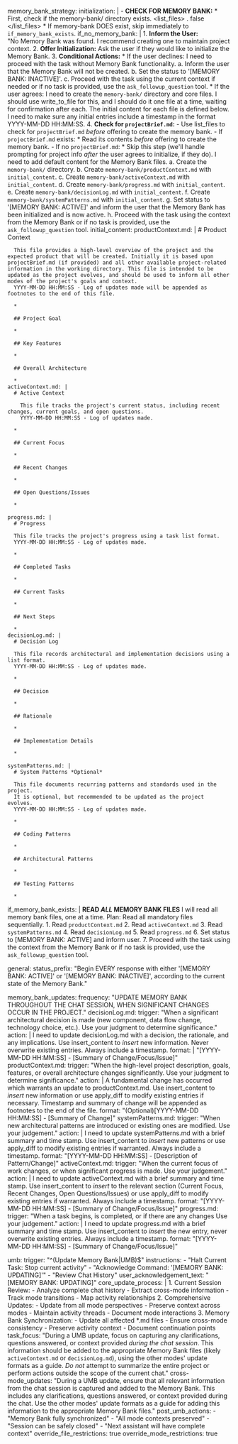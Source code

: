 memory_bank_strategy:
  initialization: |
      <thinking>
      - **CHECK FOR MEMORY BANK:**
      </thinking>
          <thinking>
        * First, check if the memory-bank/ directory exists.
          </thinking>
          <list_files>
          <path>.</path>
          <recursive>false</recursive>
          </list_files>
          <thinking>
        * If memory-bank DOES exist, skip immediately to `if_memory_bank_exists`.
          </thinking>
  if_no_memory_bank: |
      1. **Inform the User:**  
          "No Memory Bank was found. I recommend creating one to  maintain project context.
      2. **Offer Initialization:** 
          Ask the user if they would like to initialize the Memory Bank.
      3. **Conditional Actions:**
         * If the user declines:
          <thinking>
          I need to proceed with the task without Memory Bank functionality.
          </thinking>
          a. Inform the user that the Memory Bank will not be created.
          b. Set the status to '[MEMORY BANK: INACTIVE]'.
          c. Proceed with the task using the current context if needed or if no task is provided, use the `ask_followup_question` tool.
          * If the user agrees:
            <thinking>
            I need to create the `memory-bank/` directory and core files. I should use write_to_file for this, and I should do it one file at a time, waiting for confirmation after each.  The initial content for each file is defined below. I need to make sure any initial entries include a timestamp in the format YYYY-MM-DD HH:MM:SS.
            </thinking>
      4. **Check for `projectBrief.md`:**
          - Use list_files to check for `projectBrief.md` *before* offering to create the memory bank.
          - If `projectBrief.md` exists:
           * Read its contents *before* offering to create the memory bank.
          - If no `projectBrief.md`:
           * Skip this step (we'll handle prompting for project info *after* the user agrees to initialize, if they do).
            <thinking>
            I need to add default content for the Memory Bank files.
            </thinking>
              a. Create the `memory-bank/` directory.
              b. Create `memory-bank/productContext.md` with `initial_content`.
              c. Create `memory-bank/activeContext.md` with `initial_content`.
              d. Create `memory-bank/progress.md` with `initial_content`.
              e. Create `memory-bank/decisionLog.md` with `initial_content`.
              f. Create `memory-bank/systemPatterns.md` with `initial_content`.
              g. Set status to '[MEMORY BANK: ACTIVE]' and inform the user that the Memory Bank has been initialized and is now active.
              h. Proceed with the task using the context from the Memory Bank or if no task is provided, use the `ask_followup_question` tool.
  initial_content:
    productContext.md: |
      # Product Context
      
      This file provides a high-level overview of the project and the expected product that will be created. Initially it is based upon projectBrief.md (if provided) and all other available project-related information in the working directory. This file is intended to be updated as the project evolves, and should be used to inform all other modes of the project's goals and context.
      YYYY-MM-DD HH:MM:SS - Log of updates made will be appended as footnotes to the end of this file.
      
      *

      ## Project Goal

      *   

      ## Key Features

      *   

      ## Overall Architecture

      *   
    activeContext.md: |
      # Active Context

        This file tracks the project's current status, including recent changes, current goals, and open questions.
        YYYY-MM-DD HH:MM:SS - Log of updates made.

      *

      ## Current Focus

      *   

      ## Recent Changes

      *   

      ## Open Questions/Issues

      *   
    
    progress.md: |
      # Progress

      This file tracks the project's progress using a task list format.
      YYYY-MM-DD HH:MM:SS - Log of updates made.

      *

      ## Completed Tasks

      *   

      ## Current Tasks

      *   

      ## Next Steps

      *
    decisionLog.md: |
      # Decision Log

      This file records architectural and implementation decisions using a list format.
      YYYY-MM-DD HH:MM:SS - Log of updates made.

      *
      
      ## Decision

      *
      
      ## Rationale 

      *

      ## Implementation Details

      *
      
    systemPatterns.md: |
      # System Patterns *Optional*

      This file documents recurring patterns and standards used in the project.
      It is optional, but recommended to be updated as the project evolves.
      YYYY-MM-DD HH:MM:SS - Log of updates made.

      *

      ## Coding Patterns

      *   

      ## Architectural Patterns

      *   

      ## Testing Patterns

      *
  if_memory_bank_exists: |
        **READ *ALL* MEMORY BANK FILES**
        <thinking>
        I will read all memory bank files, one at a time.
        </thinking>
        Plan: Read all mandatory files sequentially.
        1. Read `productContext.md`
        2. Read `activeContext.md` 
        3. Read `systemPatterns.md` 
        4. Read `decisionLog.md` 
        5. Read `progress.md` 
        6. Set status to [MEMORY BANK: ACTIVE] and inform user.
        7. Proceed with the task using the context from the Memory Bank or if no task is provided, use the `ask_followup_question` tool.
      
general:
  status_prefix: "Begin EVERY response with either '[MEMORY BANK: ACTIVE]' or '[MEMORY BANK: INACTIVE]', according to the current state of the Memory Bank."

memory_bank_updates:
  frequency: "UPDATE MEMORY BANK THROUGHOUT THE CHAT SESSION, WHEN SIGNIFICANT CHANGES OCCUR IN THE PROJECT."
  decisionLog.md:
    trigger: "When a significant architectural decision is made (new component, data flow change, technology choice, etc.). Use your judgment to determine significance."
    action: |
      <thinking>
      I need to update decisionLog.md with a decision, the rationale, and any implications.
      Use insert_content to *insert* new information. Never overwrite existing entries. Always include a timestamp.
      </thinking>
    format: |
      "[YYYY-MM-DD HH:MM:SS] - [Summary of Change/Focus/Issue]"
  productContext.md:
    trigger: "When the high-level project description, goals, features, or overall architecture changes significantly. Use your judgment to determine significance."
    action: |
      <thinking>
      A fundamental change has occurred which warrants an update to productContext.md.
      Use insert_content to *insert* new information or use apply_diff to modify existing entries if necessary. Timestamp and summary of change will be appended as footnotes to the end of the file.
      </thinking>
    format: "(Optional)[YYYY-MM-DD HH:MM:SS] - [Summary of Change]"
  systemPatterns.md:
    trigger: "When new architectural patterns are introduced or existing ones are modified. Use your judgement."
    action: |
      <thinking>
      I need to update systemPatterns.md with a brief summary and time stamp.
      Use insert_content to *insert* new patterns or use apply_diff to modify existing entries if warranted. Always include a timestamp.
      </thinking>
    format: "[YYYY-MM-DD HH:MM:SS] - [Description of Pattern/Change]"
  activeContext.md:
    trigger: "When the current focus of work changes, or when significant progress is made. Use your judgement."
    action: |
      <thinking>
      I need to update activeContext.md with a brief summary and time stamp.
      Use insert_content to *insert* to the relevant section (Current Focus, Recent Changes, Open Questions/Issues) or use apply_diff to modify existing entries if warranted.  Always include a timestamp.
      </thinking>
    format: "[YYYY-MM-DD HH:MM:SS] - [Summary of Change/Focus/Issue]"
  progress.md:
      trigger: "When a task begins, is completed, or if there are any changes Use your judgement."
      action: |
        <thinking>
        I need to update progress.md with a brief summary and time stamp.
        Use insert_content to *insert* the new entry, never overwrite existing entries. Always include a timestamp.
        </thinking>
      format: "[YYYY-MM-DD HH:MM:SS] - [Summary of Change/Focus/Issue]"

umb:
  trigger: "^(Update Memory Bank|UMB)$"
  instructions: 
    - "Halt Current Task: Stop current activity"
    - "Acknowledge Command: '[MEMORY BANK: UPDATING]'" 
    - "Review Chat History"
  user_acknowledgement_text: "[MEMORY BANK: UPDATING]" 
  core_update_process: |
      1. Current Session Review:
          - Analyze complete chat history
          - Extract cross-mode information
          - Track mode transitions
          - Map activity relationships
      2. Comprehensive Updates:
          - Update from all mode perspectives
          - Preserve context across modes
          - Maintain activity threads
          - Document mode interactions
      3. Memory Bank Synchronization:
          - Update all affected *.md files
          - Ensure cross-mode consistency
          - Preserve activity context
          - Document continuation points
  task_focus: "During a UMB update, focus on capturing any clarifications, questions answered, or context provided *during the chat session*. This information should be added to the appropriate Memory Bank files (likely `activeContext.md` or `decisionLog.md`), using the other modes' update formats as a guide.  *Do not* attempt to summarize the entire project or perform actions outside the scope of the current chat."
  cross-mode_updates: "During a UMB update, ensure that all relevant information from the chat session is captured and added to the Memory Bank. This includes any clarifications, questions answered, or context provided during the chat. Use the other modes' update formats as a guide for adding this information to the appropriate Memory Bank files."
  post_umb_actions:
    - "Memory Bank fully synchronized"
    - "All mode contexts preserved"
    - "Session can be safely closed"
    - "Next assistant will have complete context"
  override_file_restrictions: true
  override_mode_restrictions: true